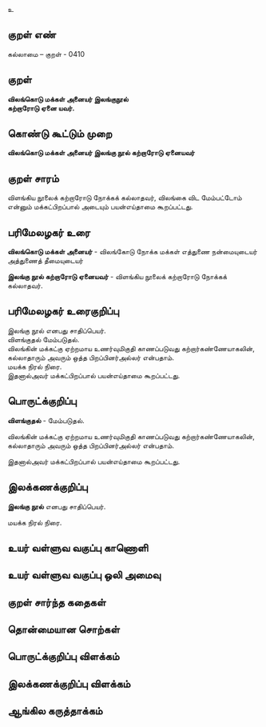 உ

## குறள் எண் 

கல்லாமை – குறள் - 0410  

## குறள் 

**விலங்கொடு மக்கள் அனையர் இலங்குநூல்  
கற்றாரோடு ஏனை யவர்.**

## கொண்டு கூட்டும் முறை

**விலங்கொடு மக்கள் அனையர் இலங்கு நூல் கற்றாரோடு ஏனையவர்**

## குறள் சாரம் 

விளங்கிய நூலைக் கற்றாரோடு நோக்கக் கல்லாதவர், விலங்கை விட மேம்பட்டோம் என்னும் மக்கட்பிறப்பால் அடையும் பயன்எய்தாமை கூறப்பட்டது.  

## பரிமேலழகர் உரை

**விலங்கொடு மக்கள் அனையர்** - விலங்கோடு நோக்க மக்கள் எத்துணை நன்மையுடையர் அத்துணைத் தீமையுடையர்  

**இலங்கு நூல் கற்றாரோடு ஏனையவர்** - விளங்கிய நூலைக் கற்றாரோடு நோக்கக் கல்லாதவர். 

## பரிமேலழகர் உரைகுறிப்பு   

இலங்கு நூல் எனபது சாதிப்பெயர்.  
விளங்குதல் மேம்படுதல்.  
விலங்கின் மக்கட்கு ஏற்றமாய உணர்வுமிகுதி காணப்படுவது கற்றார்கண்ணேயாகலின், கல்லாதாரும் அவரும் ஒத்த பிறப்பினர்அல்லர் என்பதாம்.  
மயக்க நிரல் நிரை.  
இதனால்அவர் மக்கட்பிறப்பால் பயன்எய்தாமை கூறப்பட்டது.   

## பொருட்க்குறிப்பு 

**விளங்குதல்** -  மேம்படுதல்.  

விலங்கின் மக்கட்கு ஏற்றமாய உணர்வுமிகுதி காணப்படுவது கற்றார்கண்ணேயாகலின்,  
கல்லாதாரும் அவரும் ஒத்த பிறப்பினர்அல்லர் என்பதாம்.  
 
இதனால்அவர் மக்கட்பிறப்பால் பயன்எய்தாமை கூறப்பட்டது. 

## இலக்கணக்குறிப்பு  

**இலங்கு நூல்** எனபது சாதிப்பெயர்.  

மயக்க நிரல் நிரை. 

## உயர் வள்ளுவ வகுப்பு காணொளி


## உயர் வள்ளுவ வகுப்பு ஒலி அமைவு 

 
## குறள் சார்ந்த கதைகள் 


## தொன்மையான சொற்கள்


## பொருட்க்குறிப்பு விளக்கம்


## இலக்கணக்குறிப்பு விளக்கம்


## ஆங்கில கருத்தாக்கம் 



